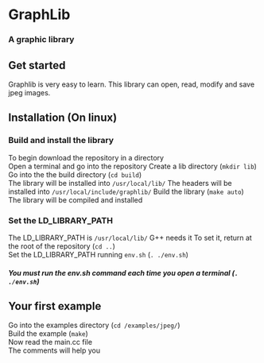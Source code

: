 # GraphLib
### A graphic library

## Get started
Graphlib is very easy to learn. This library can open, read, modify and save jpeg images.

## Installation (On linux)
### Build and install the library
To begin download the repository in a directory  
Open a terminal and go into the repository
Create a lib directory (`mkdir lib`)  
Go into the the build directory (`cd build`)  
The library will be installed into `/usr/local/lib/`
The headers will be installed into `/usr/local/include/graphlib/`
Build the library (`make auto`)  
The library will be compiled and installed  

### Set the LD_LIBRARY_PATH
The LD_LIBRARY_PATH is `/usr/local/lib/`
G++ needs it
To set it, return at the root of the repository (`cd ..`)  
Set the LD_LIBRARY_PATH running `env.sh` (`. ./env.sh`)  
##### You must run the env.sh command each time you open a terminal (`. ./env.sh`)

## Your first example
Go into the examples directory (`cd /examples/jpeg/`)  
Build the example (`make`)  
Now read the main.cc file  
The comments will help you  
